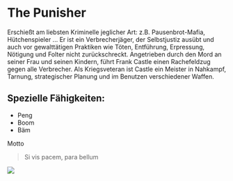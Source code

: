 # The Punisher
Erschießt am liebsten Kriminelle jeglicher Art: z.B. Pausenbrot-Mafia, Hütchenspieler ...
Er ist ein Verbrecherjäger, der Selbstjustiz ausübt und auch vor gewalttätigen Praktiken wie Töten, Entführung, Erpressung, Nötigung und Folter nicht zurückschreckt. Angetrieben durch den Mord an seiner Frau und seinen Kindern, führt Frank Castle einen Rachefeldzug gegen alle Verbrecher. Als Kriegsveteran ist Castle ein Meister in Nahkampf, Tarnung, strategischer Planung und im Benutzen verschiedener Waffen. 

## Spezielle Fähigkeiten:
* Peng
* Boom
* Bäm

Motto
> Si vis pacem, para bellum

<img src="https://vignette.wikia.nocookie.net/marveldatabase/images/8/82/Frank_Castle_%28Earth-616%29_from_Punisher_Vol_5_4_0001.jpg/revision/latest/scale-to-width-down/180?cb=20170402025750"/>
